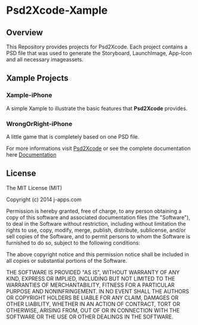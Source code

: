 Psd2Xcode-Xample
================

## Overview
This Repository provides projects for Psd2Xcode. Each project contains a PSD file that was used to generate the Storyboard, LaunchImage, App-Icon and all necessary imageassets.

## Xample Projects

### Xample-iPhone

A simple Xample to illustrate the basic features that **Psd2Xcode** provides.

### WrongOrRight-iPhone

A little game that is completely based on one PSD file.

For more informations visit [Psd2Xcode](http://j-apps.com/psd2xcode) or see the complete documentation here [Documentation](http://j-apps.com/psd2xcode/Documentation.html)

## License

The MIT License (MIT)

Copyright (c) 2014 j-apps.com

Permission is hereby granted, free of charge, to any person obtaining a copy
of this software and associated documentation files (the "Software"), to deal
in the Software without restriction, including without limitation the rights
to use, copy, modify, merge, publish, distribute, sublicense, and/or sell
copies of the Software, and to permit persons to whom the Software is
furnished to do so, subject to the following conditions:

The above copyright notice and this permission notice shall be included in all
copies or substantial portions of the Software.

THE SOFTWARE IS PROVIDED "AS IS", WITHOUT WARRANTY OF ANY KIND, EXPRESS OR
IMPLIED, INCLUDING BUT NOT LIMITED TO THE WARRANTIES OF MERCHANTABILITY,
FITNESS FOR A PARTICULAR PURPOSE AND NONINFRINGEMENT. IN NO EVENT SHALL THE
AUTHORS OR COPYRIGHT HOLDERS BE LIABLE FOR ANY CLAIM, DAMAGES OR OTHER
LIABILITY, WHETHER IN AN ACTION OF CONTRACT, TORT OR OTHERWISE, ARISING FROM,
OUT OF OR IN CONNECTION WITH THE SOFTWARE OR THE USE OR OTHER DEALINGS IN THE
SOFTWARE.
